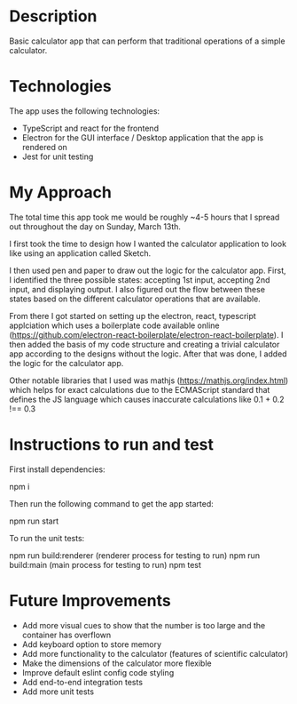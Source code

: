 # Description

Basic calculator app that can perform that traditional operations of a simple calculator.

# Technologies

The app uses the following technologies:

- TypeScript and react for the frontend
- Electron for the GUI interface / Desktop application that the app is rendered on
- Jest for unit testing
# My Approach

The total time this app took me would be roughly ~4-5 hours that I spread out throughout the day on Sunday, March 13th.

I first took the time to design how I wanted the calculator application to look like using an application called Sketch.

I then used pen and paper to draw out the logic for the calculator app. First, I identified the three possible states: 
accepting 1st input, accepting 2nd input, and displaying output. I also figured out the flow between these states based
on the different calculator operations that are available.

From there I got started on setting up the electron, react, typescript applciation which uses a boilerplate code 
available online (https://github.com/electron-react-boilerplate/electron-react-boilerplate). I then added the basis of
my code structure and creating a trivial calculator app according to the designs without the logic. After that was done,
I added the logic for the calculator app. 

Other notable libraries that I used was mathjs (https://mathjs.org/index.html) which helps for exact calculations due to
the ECMAScript standard that defines the JS language which causes inaccurate calculations like 0.1 + 0.2 !== 0.3

# Instructions to run and test

First install dependencies: 

npm i

Then run the following command to get the app started: 

npm run start

To run the unit tests:

npm run build:renderer (renderer process for testing to run)
npm run build:main (main process for testing to run)
npm test

# Future Improvements

- Add more visual cues to show that the number is too large and the container has overflown
- Add keyboard option to store memory
- Add more functionality to the calculator (features of scientific calculator)
- Make the dimensions of the calculator more flexible
- Improve default eslint config code styling
- Add end-to-end integration tests
- Add more unit tests



